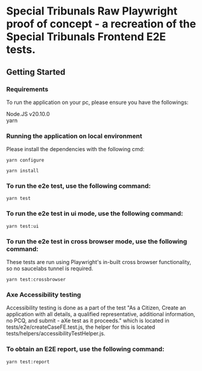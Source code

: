 # Special Tribunals Raw Playwright proof of concept - a recreation of the Special Tribunals Frontend E2E tests.

## Getting Started

### Requirements

To run the application on your pc, please ensure you have the followings:

Node.JS v20.10.0  
yarn

### Running the application on local environment

Please install the dependencies with the following cmd:

`yarn configure`   

`yarn install`

### To run the e2e test, use the following command:

`yarn test`

### To run the e2e test in ui mode, use the following command:

`yarn test:ui`

### To run the e2e test in cross browser mode, use the following command:

These tests are run using Playwright's in-built cross browser functionality, so no saucelabs tunnel is required.

`yarn test:crossbrowser`

### Axe Accessibility testing

Accessibility testing is done as a part of the test "As a Citizen, Create an application with all details, a qualified representative, additional information, no PCQ, and submit - aXe test as it proceeds." which is located in tests/e2e/createCaseFE.test.js, the helper for this is located tests/helpers/accessibilityTestHelper.js.

### To obtain an E2E report, use the following command:

`yarn test:report`
